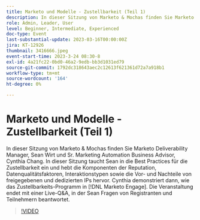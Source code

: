 ```yaml
---
title: Marketo und Modelle - Zustellbarkeit (Teil 1)
description: In dieser Sitzung von Marketo & Mochas finden Sie Marketo Deliverability Manager, Sean Wirt und Sr. Marketing Automation Business Advisor, Cynthia Chang. In dieser Sitzung taucht Sean in die Best Practices für die Zustellbarkeit ein und hebt die Komponenten der Reputation, Datenqualitätsfaktoren, Interaktionstypen sowie die Vor- und Nachteile von freigegebenen und dedizierten IPs hervor. Cynthia demonstriert dann, wie das Zustellbarkeits-Programm in [!DNL Marketo Engage]. Die Veranstaltung endet mit einer Live-Q&A, in der Sean Fragen von Registranten und Teilnehmern beantwortet.
role: Admin, Leader, User
level: Beginner, Intermediate, Experienced
doc-type: Event
last-substantial-update: 2023-03-16T00:00:00Z
jira: KT-12926
thumbnail: 3416666.jpeg
event-start-time: 2023-3-24 08:30-8
exl-id: 4a21fc22-0bd0-46a2-9edb-bb3d1031ed79
source-git-commit: 1792dc318643aec2c12613f621361d72a7a918b1
workflow-type: tm+mt
source-wordcount: '164'
ht-degree: 0%

---
```


# Marketo und Modelle - Zustellbarkeit (Teil 1)

In dieser Sitzung von Marketo &amp; Mochas finden Sie Marketo Deliverability Manager, Sean Wirt und Sr. Marketing Automation Business Advisor, Cynthia Chang. In dieser Sitzung taucht Sean in die Best Practices für die Zustellbarkeit ein und hebt die Komponenten der Reputation, Datenqualitätsfaktoren, Interaktionstypen sowie die Vor- und Nachteile von freigegebenen und dedizierten IPs hervor. Cynthia demonstriert dann, wie das Zustellbarkeits-Programm in [!DNL Marketo Engage]. Die Veranstaltung endet mit einer Live-Q&amp;A, in der Sean Fragen von Registranten und Teilnehmern beantwortet.

>[!VIDEO](https://video.tv.adobe.com/v/3416666/?quality=12&learn=on)

